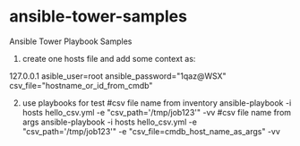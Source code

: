 # ansible-tower-samples
Ansible Tower Playbook Samples
1. create one hosts file and add some context as:

127.0.0.1 asible_user=root ansible_password="1qaz@WSX" csv_file="hostname_or_id_from_cmdb"

2. use playbooks for test
#csv file name from inventory 
ansible-playbook -i hosts  hello_csv.yml -e "csv_path='/tmp/job123'" -vv
#csv file name from args
ansible-playbook -i hosts  hello_csv.yml -e "csv_path='/tmp/job123'" -e "csv_file=cmdb_host_name_as_args" -vv
